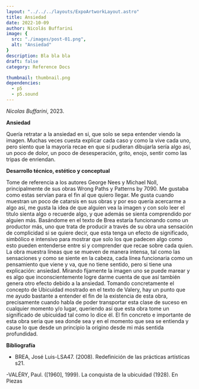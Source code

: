 ```yaml
---
layout: "../../../layouts/ExpoArtworkLayout.astro"
title: Ansiedad
date: 2022-10-09
author: Nicolás Buffarini
image: {
  src: "./images/post-01.png",
  alt: "Ansiedad"
}
description: Bla bla bla
draft: false
category: Reference Docs

thumbnail: thumbnail.png
dependencies:
  - p5
  - p5.sound
---
```


<div id="div-sketch">
  <script type="text/javascript" src="sketch.js"></script>
</div>

_Nicolas Buffarini_, 2023.

**Ansiedad**

Quería retratar a la ansiedad en si, que solo se sepa entender viendo la imagen. Muchas veces cuesta explicar cada caso y como la vive cada uno, pero siento que la mayoría recae en que si pudieran dibujarla sería algo asi, un poco de dolor, un poco de desesperación, grito, enojo, sentir como las tripas de enriendan.    

**Desarrollo técnico, estético y conceptual**

Tome de referencia a los autores George Nees y Michael Noll, principalmente de sus obras Wrong Paths y Patterns by 7090. Me gustaba como estas servían para el fin al que quiero llegar. Me gusta cuando muestran un poco de catarsis en sus obras y por eso quería acercarme a algo asi, me gusta la idea de que alguien vea la imagen y con solo leer el titulo sienta algo o recuerde algo, y que además se sienta comprendido por alguien más.  Basándome en el texto de Brea estaría funcionando como un productor más, uno que trata de producir a través de su obra una sensación de complicidad si se quiere decir, que esta tenga un efecto de significado, simbólico e intensivo para mostrar que solo los que padecen algo como esto pueden entenderse entre si y comprender que recae sobre cada quien. La obra muestra líneas que se mueven de manera intensa, tal como las sensaciones y como se siente en la cabeza, cada línea funcionaria como un pensamiento que viene y va, que no tiene sentido, pero si tiene una explicación: ansiedad. Mirando fijamente la imagen uno se puede marear y es algo que inconscientemente logre darme cuenta de que así también genera otro efecto debido a la ansiedad. Tomando concretamente el concepto de Ubicuidad mostrado en el texto de Valery, hay un punto que me ayudo bastante a entender el fin de la existencia de esta obra, precisamente cuando habla de poder transportar esta clase de suceso en cualquier momento y/o lugar, queriendo así que esta obra tome un significado de ubicuidad tal como lo dice él. El fin concreto e importante de esta obra seria que sea donde sea y en el momento que sea se entienda y cause lo que desde un principio la origino desde mi más sentida profundidad. 

**Bibliografía**

- BREA, José Luis-LSA47. (2008). Redefinición de las prácticas artísticas s21. 

-VALÉRY, Paul. ([1960], 1999). La conquista de la ubicuidad (1928). En Piezas 
